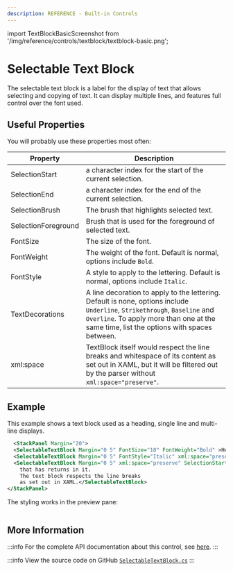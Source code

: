 ```yaml
---
description: REFERENCE - Built-in Controls
---
```


import TextBlockBasicScreenshot from '/img/reference/controls/textblock/textblock-basic.png';

# Selectable Text Block

The selectable text block is a label for the display of text that allows selecting and copying of text. It can display multiple lines, and features full control over the font used.

## Useful Properties

You will probably use these properties most often:

| Property        | Description                                                                                                                                                                                                           |
| --------------- | --------------------------------------------------------------------------------------------------------------------------------------------------------------------------------------------------------------------- |
| SelectionStart  | a character index for the start of the current selection.                                                                                                                                                             |
| SelectionEnd    | a character index for the end of the current selection.                                                                                                                                                               |
| SelectionBrush  | The brush that highlights selected text.                                                                                                                                                                              |
| SelectionForeground | Brush that is used for the foreground of selected text.                                                                                                                                                           |
| FontSize        | The size of the font.                                                                                                                                                                                                 |
| FontWeight      | The weight of the font. Default is normal, options include `Bold`.                                                                                                                                                    |
| FontStyle       | A style to apply to the lettering. Default is normal, options include `Italic`.                                                                                                                                       |
| TextDecorations | A line decoration to apply to the lettering. Default is none, options include `Underline`, `Strikethrough`, `Baseline` and `Overline`. To apply more than one at the same time, list the options with spaces between. |
| xml:space       | TextBlock itself would respect the line breaks and whitespace of its content as set out in XAML, but it will be filtered out by the parser without `xml:space="preserve"`.                                            |

## Example

This example shows a text block used as a heading, single line and multi-line displays.

```xml
  <StackPanel Margin="20">
  <SelectableTextBlock Margin="0 5" FontSize="18" FontWeight="Bold" >Heading</SelectableTextBlock>
  <SelectableTextBlock Margin="0 5" FontStyle="Italic" xml:space="preserve" SelectionBrush="Red">This is a single line.</SelectableTextBlock>
  <SelectableTextBlock Margin="0 5" xml:space="preserve" SelectionStart="3" SelectionEnd="13">This is a multi-line display
    that has returns in it.
    The text block respects the line breaks
    as set out in XAML.</SelectableTextBlock>
</StackPanel>
```

The styling works in the preview pane:

<img src={TextBlockBasicScreenshot} alt="" />

## More Information

:::info
For the complete API documentation about this control, see [here](http://reference.avaloniaui.net/api/Avalonia.Controls/SelectableTextBlock/).
:::

:::info
View the source code on GitHub [`SelectableTextBlock.cs`](https://github.com/AvaloniaUI/Avalonia/blob/master/src/Avalonia.Controls/SelectableTextBlock.cs)
:::
